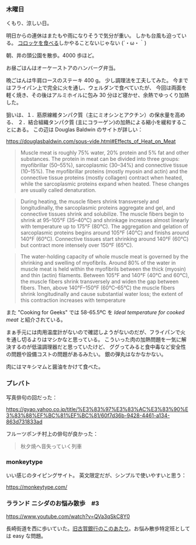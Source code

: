 ### 木曜日

くもり、涼しい日。

明日からの連休はまたもや雨になりそうで気分が重い。
しかも台風も迫っている。
[コロッケを食べる](https://dic.nicovideo.jp/a/%E5%8F%B0%E9%A2%A8%E3%82%B3%E3%83%AD%E3%83%83%E3%82%B1)しかやることないじゃない (´・ω・｀)

朝、井の頭公園を散歩。4000 歩ほど。

お昼ごはんはオーケーストアのハンバーグ弁当。

晩ごはんは牛肩ロースのステーキ 400 g。
少し調理法を工夫してみた。
今まではフライパン上で完全に火を通し、ウェルダンで食べていたが、
今回は両面を軽く焼き、その後はアルミホイルに包み 30 分ほど寝かせ、余熱でゆっくり加熱した。

狙いは、１．筋原線維タンパク質（主にミオシンとアクチン）の保水量を高める、
２．結合組織タンパク質 (主にコラーゲン)の加熱による縮小を緩和することにある。
この辺は Douglas Baldwin のサイトが詳しい：

https://douglasbaldwin.com/sous-vide.html#Effects_of_Heat_on_Meat

> Muscle meat is roughly 75% water, 20% protein and 5% fat and other substances. The protein in meat can be divided into three groups: myofibrillar (50–55%), sarcoplasmic (30–34%) and connective tissue (10–15%). The myofibrillar proteins (mostly myosin and actin) and the connective tissue proteins (mostly collagen) contract when heated, while the sarcoplasmic proteins expand when heated. These changes are usually called denaturation.

> During heating, the muscle fibers shrink transversely and longitudinally, the sarcoplasmic proteins aggregate and gel, and connective tissues shrink and solubilize. The muscle fibers begin to shrink at 95–105°F (35–40°C) and shrinkage increases almost linearly with temperature up to 175°F (80°C). The aggregation and gelation of sarcoplasmic proteins begins around 105°F (40°C) and finishs around 140°F (60°C). Connective tissues start shrinking around 140°F (60°C) but contract more intensely over 150°F (65°C).

> The water-holding capacity of whole muscle meat is governed by the shrinking and swelling of myofibrils. Around 80% of the water in muscle meat is held within the myofibrils between the thick (myosin) and thin (actin) filaments. Between 105°F and 140°F (40°C and 60°C), the muscle fibers shrink transversely and widen the gap between fibers. Then, above 140°F–150°F (60°C–65°C) the muscle fibers shrink longitudinally and cause substantial water loss; the extent of this contraction increases with temperature

また "Cooking for Geeks" では 58-65.5ºC を *Ideal temperature for cooked meat* と紹介されている。

まぁ手元には肉用温度計がないので確認しようがないのだが、フライパンで火を通し切るよりはマシかなと思っている。
こういった肉の加熱問題を一気に解決するのが低温調理器だと思っていたけど、
ググってみると食中毒など安全性の問題や設備コストの問題があるみたい。
銀の弾丸はなかなかない。

肉にはマキシマムと醤油をかけて食べた。

### プレバト

写真俳句の回だった：

https://gyao.yahoo.co.jp/title/%E3%83%97%E3%83%AC%E3%83%90%E3%83%88%EF%BC%81%EF%BC%81/60f7d36b-9428-4461-a134-863d731833ad

フルーツポンチ村上の俳句が良かった：

> 秋夕焼へ音失っていく列車

### monkeytype

いい感じのタイピングサイト。
英文限定だが、シンプルで使いやすいと思う：

https://monkeytype.com/

### ラランド ニシダのお悩み散歩　#3

https://www.youtube.com/watch?v=QVa3qSkC8Y0

長崎街道を西に歩いていた。[旧古賀銀行のこのあたり](https://www.google.com/maps/@33.2540104,130.3067641,3a,75y,276.68h,94.7t/data=!3m6!1e1!3m4!1sfqdQtzTzl8yfiVqs0eHWVQ!2e0!7i16384!8i8192)。お悩み散歩特定班としては easy な問題。